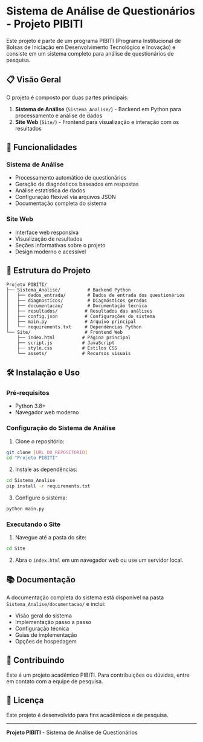 # Sistema de Análise de Questionários - Projeto PIBITI

Este projeto é parte de um programa PIBITI (Programa Institucional de Bolsas de Iniciação em Desenvolvimento Tecnológico e Inovação) e consiste em um sistema completo para análise de questionários de pesquisa.

## 📋 Visão Geral

O projeto é composto por duas partes principais:

1. **Sistema de Análise** (`Sistema_Analise/`) - Backend em Python para processamento e análise de dados
2. **Site Web** (`Site/`) - Frontend para visualização e interação com os resultados

## 🚀 Funcionalidades

### Sistema de Análise
- Processamento automático de questionários
- Geração de diagnósticos baseados em respostas
- Análise estatística de dados
- Configuração flexível via arquivos JSON
- Documentação completa do sistema

### Site Web
- Interface web responsiva
- Visualização de resultados
- Seções informativas sobre o projeto
- Design moderno e acessível

## 📁 Estrutura do Projeto

```
Projeto PIBITI/
├── Sistema_Analise/          # Backend Python
│   ├── dados_entrada/        # Dados de entrada dos questionários
│   ├── diagnosticos/         # Diagnósticos gerados
│   ├── documentacao/         # Documentação técnica
│   ├── resultados/          # Resultados das análises
│   ├── config.json          # Configurações do sistema
│   ├── main.py              # Arquivo principal
│   └── requirements.txt     # Dependências Python
└── Site/                    # Frontend Web
    ├── index.html          # Página principal
    ├── script.js           # JavaScript
    ├── style.css           # Estilos CSS
    └── assets/             # Recursos visuais
```

## 🛠️ Instalação e Uso

### Pré-requisitos
- Python 3.8+
- Navegador web moderno

### Configuração do Sistema de Análise

1. Clone o repositório:
```bash
git clone [URL_DO_REPOSITORIO]
cd "Projeto PIBITI"
```

2. Instale as dependências:
```bash
cd Sistema_Analise
pip install -r requirements.txt
```

3. Configure o sistema:
```bash
python main.py
```

### Executando o Site

1. Navegue até a pasta do site:
```bash
cd Site
```

2. Abra o `index.html` em um navegador web ou use um servidor local.

## 📚 Documentação

A documentação completa do sistema está disponível na pasta `Sistema_Analise/documentacao/` e inclui:

- Visão geral do sistema
- Implementação passo a passo
- Configuração técnica
- Guias de implementação
- Opções de hospedagem

## 🤝 Contribuindo

Este é um projeto acadêmico PIBITI. Para contribuições ou dúvidas, entre em contato com a equipe de pesquisa.

## 📄 Licença

Este projeto é desenvolvido para fins acadêmicos e de pesquisa.

---

**Projeto PIBITI** - Sistema de Análise de Questionários
